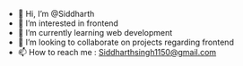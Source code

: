 - 👋 Hi, I’m @Siddharth
- 👀 I’m interested in frontend
- 🌱 I’m currently learning web development
- 💞️ I’m looking to collaborate on projects regarding frontend
- 📫 How to reach me : Siddharthsingh1150@gmail.com

<!---
Siddharth1150/Siddharth1150 is a ✨ special ✨ repository because its `README.md` (this file) appears on your GitHub profile.
You can click the Preview link to take a look at your changes.
--->
